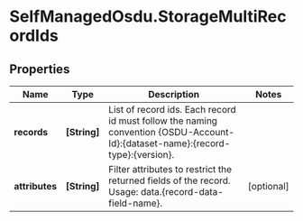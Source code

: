 # SelfManagedOsdu.StorageMultiRecordIds

## Properties
Name | Type | Description | Notes
------------ | ------------- | ------------- | -------------
**records** | **[String]** | List of record ids. Each record id must follow the naming convention {OSDU-Account-Id}:{dataset-name}:{record-type}:{version}. | 
**attributes** | **[String]** | Filter attributes to restrict the returned fields of the record. Usage: data.{record-data-field-name}. | [optional] 


